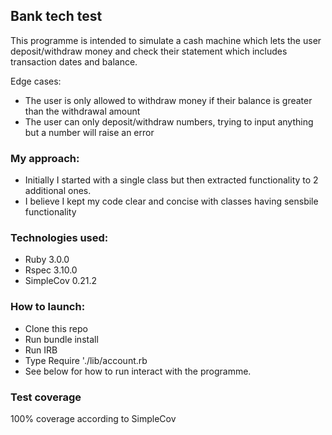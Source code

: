## Bank tech test
This programme is intended to simulate a cash machine which lets the user deposit/withdraw money and check their statement which includes transaction dates and balance.

Edge cases:
- The user is only allowed to withdraw money if their balance is greater than the withdrawal amount
- The user can only deposit/withdraw numbers, trying to input anything but a number will raise an error

### My approach:
- Initially I started with a single class but then extracted functionality to 2 additional ones.
- I believe I kept my code clear and concise with classes having sensbile functionality

### Technologies used:
- Ruby 3.0.0
- Rspec 3.10.0
- SimpleCov 0.21.2

### How to launch:
- Clone this repo
- Run bundle install
- Run IRB
- Type Require './lib/account.rb
- See below for how to run interact with the programme.

### Test coverage
100% coverage according to SimpleCov
